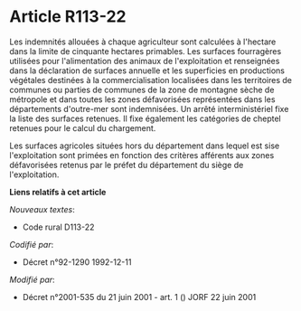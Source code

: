 # Article R113-22

Les indemnités allouées à chaque agriculteur sont calculées à l'hectare dans la limite de cinquante hectares primables. Les
surfaces fourragères utilisées pour l'alimentation des animaux de l'exploitation et renseignées dans la déclaration de
surfaces annuelle et les superficies en productions végétales destinées à la commercialisation localisées dans les
territoires de communes ou parties de communes de la zone de montagne sèche de métropole et dans toutes les zones
défavorisées représentées dans les départements d'outre-mer sont indemnisées. Un arrêté interministériel fixe la liste des
surfaces retenues. Il fixe également les catégories de cheptel retenues pour le calcul du chargement.

Les surfaces agricoles situées hors du département dans lequel est sise l'exploitation sont primées en fonction des critères
afférents aux zones défavorisées retenus par le préfet du département du siège de l'exploitation.

**Liens relatifs à cet article**

_Nouveaux textes_:

  - Code rural D113-22

_Codifié par_:

  - Décret n°92-1290 1992-12-11

_Modifié par_:

  - Décret n°2001-535 du 21 juin 2001 - art. 1 () JORF 22 juin 2001
